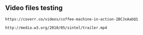 ## Video files testing

```
https://coverr.co/videos/coffee-machine-in-action-2BCJxAabQ1

http://media.w3.org/2010/05/sintel/trailer.mp4

```
